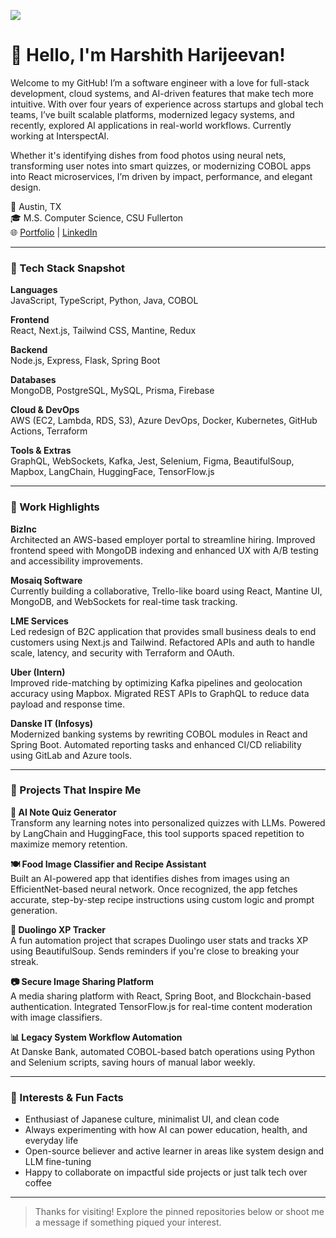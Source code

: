 ![](https://komarev.com/ghpvc/?username=HarshithAlva6&color=blue&style=plastic)
<!--
**HarshithAlva6/HarshithAlva6** is a ✨ _special_ ✨ repository because its `README.md` (this file) appears on your GitHub profile.

Here are some ideas to get you started:

- 🔭 I’m currently working on ...
- 🌱 I’m currently learning ...
- 👯 I’m looking to collaborate on ...
- 🤔 I’m looking for help with ...
- 💬 Ask me about ...
- 📫 How to reach me: ...
- 😄 Pronouns: ...
- ⚡ Fun fact: ...
-->

# 👋 Hello, I'm Harshith Harijeevan!

Welcome to my GitHub! I’m a software engineer with a love for full-stack development, cloud systems, and AI-driven features that make tech more intuitive. With over four years of experience across startups and global tech teams, I’ve built scalable platforms, modernized legacy systems, and recently, explored AI applications in real-world workflows. Currently working at InterspectAI.

Whether it's identifying dishes from food photos using neural nets, transforming user notes into smart quizzes, or modernizing COBOL apps into React microservices, I’m driven by impact, performance, and elegant design.

📍 Austin, TX  
🎓 M.S. Computer Science, CSU Fullerton  
🌐 [Portfolio](https://harshalva.netlify.app) | [LinkedIn](https://www.linkedin.com/in/harshith-harijeevan-ba796616b/)

---

### 🧰 Tech Stack Snapshot

**Languages**  
JavaScript, TypeScript, Python, Java, COBOL

**Frontend**  
React, Next.js, Tailwind CSS, Mantine, Redux

**Backend**  
Node.js, Express, Flask, Spring Boot

**Databases**  
MongoDB, PostgreSQL, MySQL, Prisma, Firebase

**Cloud & DevOps**  
AWS (EC2, Lambda, RDS, S3), Azure DevOps, Docker, Kubernetes, GitHub Actions, Terraform

**Tools & Extras**  
GraphQL, WebSockets, Kafka, Jest, Selenium, Figma, BeautifulSoup, Mapbox, LangChain, HuggingFace, TensorFlow.js

---

### 💼 Work Highlights

**BizInc**  
Architected an AWS-based employer portal to streamline hiring. Improved frontend speed with MongoDB indexing and enhanced UX with A/B testing and accessibility improvements.

**Mosaiq Software**  
Currently building a collaborative, Trello-like board using React, Mantine UI, MongoDB, and WebSockets for real-time task tracking.

**LME Services**  
Led redesign of B2C application that provides small business deals to end customers using Next.js and Tailwind. Refactored APIs and auth to handle scale, latency, and security with Terraform and OAuth.

**Uber (Intern)**  
Improved ride-matching by optimizing Kafka pipelines and geolocation accuracy using Mapbox. Migrated REST APIs to GraphQL to reduce data payload and response time.

**Danske IT (Infosys)**  
Modernized banking systems by rewriting COBOL modules in React and Spring Boot. Automated reporting tasks and enhanced CI/CD reliability using GitLab and Azure tools.

---

### 🚀 Projects That Inspire Me

**🧠 AI Note Quiz Generator**  
Transform any learning notes into personalized quizzes with LLMs. Powered by LangChain and HuggingFace, this tool supports spaced repetition to maximize memory retention.

**🍽️ Food Image Classifier and Recipe Assistant**  
Built an AI-powered app that identifies dishes from images using an EfficientNet-based neural network. Once recognized, the app fetches accurate, step-by-step recipe instructions using custom logic and prompt generation.

**🦉 Duolingo XP Tracker**  
A fun automation project that scrapes Duolingo user stats and tracks XP using BeautifulSoup. Sends reminders if you're close to breaking your streak.

**📷 Secure Image Sharing Platform**  
A media sharing platform with React, Spring Boot, and Blockchain-based authentication. Integrated TensorFlow.js for real-time content moderation with image classifiers.

**📊 Legacy System Workflow Automation**  
At Danske Bank, automated COBOL-based batch operations using Python and Selenium scripts, saving hours of manual labor weekly.

---

### 🎯 Interests & Fun Facts

- Enthusiast of Japanese culture, minimalist UI, and clean code  
- Always experimenting with how AI can power education, health, and everyday life  
- Open-source believer and active learner in areas like system design and LLM fine-tuning  
- Happy to collaborate on impactful side projects or just talk tech over coffee

---

> Thanks for visiting! Explore the pinned repositories below or shoot me a message if something piqued your interest.

